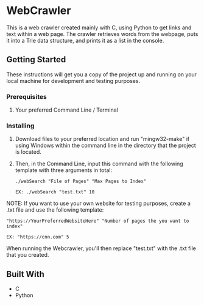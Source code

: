 # WebCrawler

This is a web crawler created mainly with C, using Python to get links and text within a web page. The crawler retrieves words from the webpage, puts it into a Trie data structure, and prints it as a list in the console. 

## Getting Started

These instructions will get you a copy of the project up and running on your local machine for development and testing purposes.

### Prerequisites

1. Your preferred Command Line / Terminal

### Installing

1. Download files to your preferred location and run "mingw32-make" if using Windows within the command line in the directory that the project is located.

2. Then, in the Command Line, input this command with the following template with three arguments in total: 

    `./webSearch "File of Pages" "Max Pages to Index"`
    
    `EX: ./webSearch "test.txt" 10`
    
    
    
NOTE: If you want to use your own website for testing purposes, create a .txt file and use the following template:

    "https://YourPreferredWebsiteHere" "Number of pages the you want to index"

    EX: "https://cnn.com" 5

When running the Webcrawler, you'll then replace "test.txt" with the .txt file that you created.

## Built With

* C 
* Python
